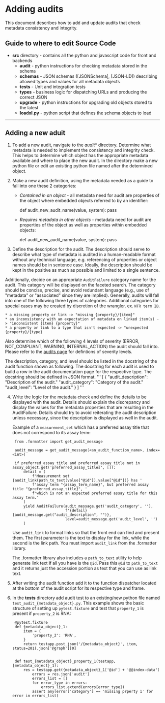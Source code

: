 Adding audits
=========================

This document describes how to add and update audits that check metadata consistency and integrity.

Guide to where to edit Source Code
----------------

* **src** directory - contains all the python and javascript code for front and backends
    * **audit** - python instructions for checking metadata stored in the schema
    * **schemas** - JSON schemas ([JSONSchema], [JSON-LD]) describing allowed types and values for all metadata objects
    * **tests** - Unit and integration tests
    * **types** -  business logic for dispatching URLs and producing the correct JSON
    * **upgrade** - python instructions for upgrading old objects stored to the latest
    * **loadxl.py** - python script that defines the schema objects to load

-----

Adding a new aduit
----------------

1. To add a new audit, navigate to the *audit** directory. Determine what metadata is needed to implement the consistency and integrity check. This helps to determine which object has the appropriate metadata available and where to place the new audit. In the directory make a new python file or edit an exisiting python file named after the determined object.

2. Make a new audit definition, using the metadata needed as a guide to fall into one these 2 categories:

    * *Contained in an object* - all metadata need for audit are properties of the object where embedded
objects referred to by an identifier:

        def audit_new_audit_name(value, system):
            pass

    * *Requires metadata in other objects* - metadata need for audit are properties of the object as well as properties within embedded objects:

        def audit_new_audit_name(value, system):
            pass

3. Define the description for the audit. The description should serve to describe what type of metadata is audited in a human-readable format without any technical language, e.g. referencing of properties or object names should be in sentence case. Ideally, the description should be kept in the positive as much as possible and limited to a single sentence.

Additionally, decide on an appropriate ```AuditFailure``` category name for the audit. This category will be displayed on the faceted search. The category should be concise, precise, and avoid redundant language (e.g., use of "metadata" or "associated" since they are implied). Generally, audits will fall into one of the following three types of categories. Additional categories for special cases may be created by discretion of the wrangler. ex. `NTR term ID`.

    * a missing property or link -> "missing {property}/{item}"
    * an inconsistency with an expectation of metadata on linked item(s) -> "inconsistent {item} {property}"
    * a property or link to a type that isn't expected -> "unexpected {property}/{type}

Also determine which of the following 4 levels of severity (ERROR, NOT_COMPLIANT, WARNING, INTERNAL_ACTION) the audit should fall into. Please refer to the [audits page](https://data.igvf.org/audits/) for defintions of severity levels.

The description, category, and level should be listed in the docstring of the audit function shown as following. The docstring for each audit is used to build a row in the audit documentation page for the respective type. The docstring should be defined in JSON format.
    '''
        [
            {
                "audit_description": "Description of the audit."
                "audit_category": "Category of the audit."
                "audit_level": "Level of the audit."
            }
        ]
    '''

4. Write the logic for the metadata check and define the details to be displayed with the audit. Details should explain the discrepancy and display the values for the metadata properties that are resulting in the AuditFailure. Details should try to avoid reiterating the audit description unless necessary, since the description is displayed as well in the audit.

    Example of a ```measurement_set``` which has a preferred assay title that does not correspond to its assay term:

        from .formatter import get_audit_message

        audit_message = get_audit_message(<an_audit_function_name>, index=<int>)

        if preferred_assay_title and preferred_assay_title not in assay_object.get('preferred_assay_titles', []):
            detail = (
                f'Measurement set {audit_link(path_to_text(value["@id"]),value["@id"])} has '
                f'assay term "{assay_term_name}", but preferred assay title "{preferred_assay_title}", '
                f'which is not an expected preferred assay title for this assay term.'
            )
            yield AuditFailure(audit_message.get('audit_category', ''),
                               f'{detail} {audit_message.get("audit_description", "")},
                               level=audit_message.get('audit_level', '')
            )

    Use ```audit_link``` to format links so that the front end can find and present them. The first parameter is the text to display for the link, while the second is the link path. You must import ```audit_link``` from the .formatter library.

    The .formatter library also includes a ```path_to_text``` utility to help generate link text if all you have is the ```@id```. Pass this ```@id``` to ```path_to_text``` and it returns just the accession portion as text that you can use as link text.

5. After writing the audit function add it to the function dispatcher located at the bottom of the audit script for its respective type and frame.

6. In the **tests** directory add audit test to an existing/new python file named ```test_audit_{metadata_object}.py```. This example shows the basic structure of setting up ```pytest.fixture``` and test that ```property_1``` is present if ```property_2``` is RNA:

        @pytest.fixture
        def {metadata_object}_1:
            item = {
                'property_2': 'RNA',
            }
            return testapp.post_json('/{metadata_object}', item, status=201).json['@graph'][0]


        def test_{metadata_object}_property_1(testapp, {metadata_object}_1):
            res = testapp.get({metadata_object}_1['@id'] + '@@index-data')
                errors = res.json['audit']
                errors_list = []
                for error_type in errors:
                    errors_list.extend(errors[error_type])
                assert any(error['category'] == 'missing prperty 1' for error in errors_list)
